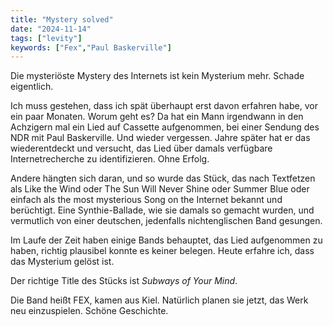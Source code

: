 ```yaml
---
title: "Mystery solved"
date: "2024-11-14"
tags: ["levity"]
keywords: ["Fex","Paul Baskerville"]
---
```

Die mysteriöste Mystery des Internets ist kein Mysterium mehr. Schade eigentlich.

Ich muss gestehen, dass ich spät überhaupt erst davon erfahren habe, vor ein paar Monaten. Worum geht es? Da hat ein Mann irgendwann in den Achzigern mal ein Lied auf Cassette aufgenommen, bei einer Sendung des NDR mit Paul Baskerville. Und wieder vergessen. Jahre später hat er das wiederentdeckt und versucht, das Lied über damals verfügbare Internetrecherche zu identifizieren. Ohne Erfolg. 

Andere hängten sich daran, und so wurde das Stück, das nach Textfetzen als Like the Wind oder The Sun Will Never Shine oder Summer Blue oder einfach als the most mysterious Song on the Internet bekannt und berüchtigt. Eine Synthie-Ballade, wie sie damals so gemacht wurden, und vermutlich von einer deutschen, jedenfalls nichtenglischen Band gesungen.

Im Laufe der Zeit haben einige Bands behauptet, das Lied aufgenommen zu haben, richtig plausibel konnte es keiner belegen. Heute erfahre ich, dass das Mysterium gelöst ist.

Der richtige Title des Stücks ist *Subways of Your Mind*.

Die Band heißt FEX, kamen aus Kiel. Natürlich planen sie jetzt, das Werk neu einzuspielen. Schöne Geschichte.
